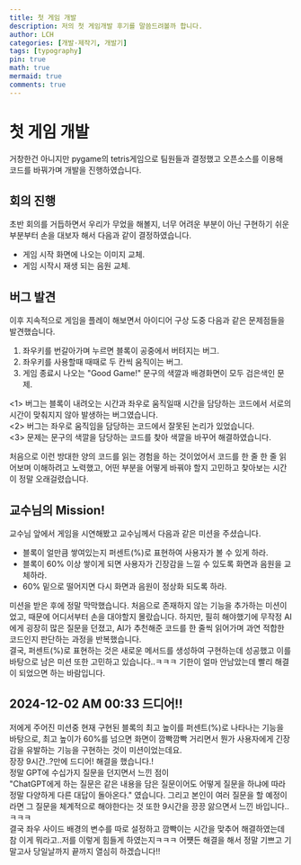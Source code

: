 ```yaml
---
title: 첫 게임 개발
description: 저의 첫 게임개발 후기를 말씀드려볼까 합니다.
author: LCH
categories: [개발·제작기, 개발기]
tags: [typography]
pin: true
math: true
mermaid: true
comments: true
---
```


# 첫 게임 개발
거창한건 아니지만 pygame의 tetris게임으로 팀원들과 결정했고 오픈소스를 이용해 코드를 바꿔가며 개발을 진행하였습니다.  

## 회의 진행
초반 회의를 거듭하면서 우리가 무었을 해볼지, 너무 어려운 부분이 아닌 구현하기 쉬운 부분부터 손을 대보자 해서 다음과 같이 결정하였습니다.  
- 게임 시작 화면에 나오는 이미지 교체.  
- 게임 시작시 재생 되는 음원 교체. 

## 버그 발견
이후 지속적으로 게임을 플레이 해보면서 아이디어 구상 도중 다음과 같은 문제점들을 발견했습니다.  
  1. 좌우키를 번갈아가며 누르면 블록이 공중에서 버텨지는 버그.
  2. 좌우키를 사용할때 때때로 두 칸씩 움직이는 버그.  
  3. 게임 종료시 나오는 "Good Game!" 문구의 색깔과 배경화면이 모두 검은색인 문제.

<1> 버그는 블록이 내려오는 시간과 좌우로 움직일때 시간을 담당하는 코드에서 서로의 시간이 맞춰지지 않아 발생하는 버그였습니다.  
<2> 버그는 좌우로 움직임을 담당하는 코드에서 잘못된 논리가 있었습니다.  
<3> 문제는 문구의 색깔을 담당하는 코드를 찾아 색깔을 바꾸어 해결하였습니다.  
  
처음으로 이런 방대한 양의 코드를 읽는 경험을 하는 것이었어서 코드를 한 줄 한 줄 읽어보며 이해하려고 노력했고, 어떤 부분을 어떻게 바꿔야 할지 고민하고 찾아보는 시간이 정말 오래걸렸습니다.  

## 교수님의 Mission!
교수님 앞에서 게임을 시연해봤고 교수님께서 다음과 같은 미션을 주셨습니다.  
  * 블록이 얼만큼 쌓여있는지 퍼센트(%)로 표현하여 사용자가 볼 수 있게 하라.  
  * 블록이 60% 이상 쌓이게 되면 사용자가 긴장감을 느낄 수 있도록 화면과 음원을 교체하라.  
  * 60% 밑으로 떨어지면 다시 화면과 음원이 정상화 되도록 하라.  

미션을 받은 후에 정말 막막했습니다. 처음으로 존재하지 않는 기능을 추가하는 미션이었고, 때문에 어디서부터 손을 대야할지 몰랐습니다. 하지만, 필히 해야했기에 무작정 AI에게 굉장히 많은 질문을 던졌고, AI가 추천해준 코드를 한 줄씩 읽어가며 과연 적합한 코드인지 판단하는 과정을 반복했습니다.  
결국, 퍼센트(%)로 표현하는 것은 새로운 메서드를 생성하여 구현하는데 성공했고 이를 바탕으로 남은 미션 또한 고민하고 있습니다..ㅋㅋㅋ 기한이 얼마 안남았는데 빨리 해결이 되었으면 하는 바람입니다.  

## 2024-12-02 AM 00:33 드디어!!
저에게 주어진 미션중 현재 구현된 블록의 최고 높이를 퍼센트(%)로 나타나는 기능을 바탕으로, 최고 높이가 60%를 넘으면 화면이 깜빡깜빡 거리면서 뭔가 사용자에게 긴장감을 유발하는 기능을 구현하는 것이 미션이었는데요.  
장장 9시간..?만에 드디어! 해결을 했습니다.!  
정말 GPT에 수십가지 질문을 던지면서 느낀 점이  
"ChatGPT에게 하는 질문은 같은 내용을 담은 질문이어도 어떻게 질문을 하냐에 따라 정말 다양하게 다른 대답이 돌아온다." 였습니다. 그리고 본인이 여러 질문을 할 예정이라면 그 질문을 체계적으로 해야한다는 것 또한 9시간을 끙끙 앓으면서 느낀 바입니다..ㅋㅋㅋ  
결국 좌우 사이드 배경의 변수를 따로 설정하고 깜빡이는 시간을 맞추어 해결하였는데  
참 이게 뭐라고..저를 이렇게 힘들게 하였는지ㅋㅋㅋ 어쩃든 해결을 해서 정말 기쁘고 기말고사 당일날까지 끝까지 열심히 하겠습니다!!


